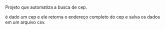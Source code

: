 Projeto que automatiza a busca de cep.

é dado um cep e ele retorna o endereço completo do cep e salva os dados em um arquivo csv.